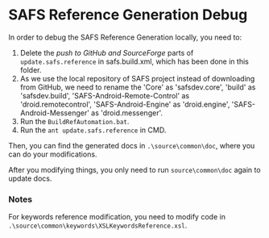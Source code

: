 # SAFS Reference Generation Debug

In order to debug the SAFS Reference Generation locally, you need to:

1. Delete the *push to GitHub and SourceForge* parts of `update.safs.reference` in safs.build.xml, which has been done in this folder.
2. As we use the local repository of SAFS project instead of downloading from GitHub, we need to rename the 'Core' as 'safsdev.core', 'build' as 'safsdev.build', 'SAFS-Android-Remote-Control' as 'droid.remotecontrol', 'SAFS-Android-Engine' as 'droid.engine', 'SAFS-Android-Messenger' as 'droid.messenger'.
3. Run the `BuildRefAutomation.bat`.
4. Run the `ant update.safs.reference` in CMD.

Then, you can find the generated docs in `.\source\common\doc`, where you can do your modifications.

After you modifying things, you only need to run `source\common\doc` again to update docs.

### Notes

For keywords reference modification, you need to modify code in `.\source\common\keywords\XSLKeywordsReference.xsl`.